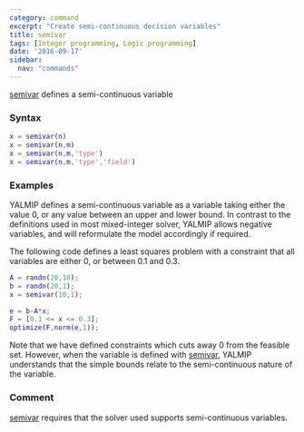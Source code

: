 ```yaml
---
category: command
excerpt: "Create semi-continuous decision variables"
title: semivar
tags: [Integer programming, Logic programming]
date: '2016-09-17'
sidebar:
  nav: "commands"
---
```


[semivar](/command/semivar) defines a semi-continuous variable

### Syntax

````matlab
x = semivar(n)
x = semivar(n,m)
x = semivar(n,m,'type')
x = semivar(n,m,'type','field')
````

### Examples

YALMIP defines a semi-continuous variable as a variable taking either the value 0, or any value between an upper and lower bound. In contrast to the definitions used in most mixed-integer solver, YALMIP allows negative variables, and will reformulate the model accordingly if required.

The following code defines a least squares problem with a constraint that all variables are either 0, or between 0.1 and 0.3.

````matlab
A = randn(20,10);
b = randn(20,1);
x = semivar(10,1);

e = b-A*x;
F = [0.1 <= x <= 0.3];
optimize(F,norm(e,1));
````

Note that we have defined constraints which cuts away 0 from the feasible set. However, when the variable is defined with [semivar](/command/semivar), YALMIP understands that the simple bounds relate to the semi-continuous nature of the variable.

### Comment

[semivar](/command/semivar) requires that the solver used supports semi-continuous variables.
